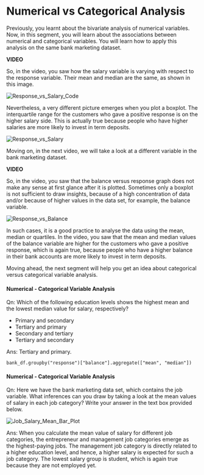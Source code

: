 ﻿# Numerical vs Categorical Analysis

Previously, you learnt about the bivariate analysis of numerical variables. Now, in this segment, you will learn about the associations between numerical and categorical variables. You will learn how to apply this analysis on the same bank marketing dataset.

**VIDEO**

So, in the video, you saw how the salary variable is varying with respect to the response variable. Their mean and median are the same, as shown in this image.

![Response_vs_Salary_Code](https://i.ibb.co/c3xR5Gb/Response-vs-Salary-Code.png)

Nevertheless, a very different picture emerges when you plot a boxplot. The interquartile range for the customers who gave a positive response is on the higher salary side. This is actually true because people who have higher salaries are more likely to invest in term deposits.

![Response_vs_Salary](https://i.ibb.co/f1D2NcQ/Response-vs-Salary.png)

Moving on, in the next video, we will take a look at a different variable in the bank marketing dataset.

**VIDEO**

So, in the video, you saw that the balance versus response graph does not make any sense at first glance after it is plotted. Sometimes only a boxplot is not sufficient to draw insights, because of a high concentration of data and/or because of higher values in the data set, for example, the balance variable.

![Response_vs_Balance](https://i.ibb.co/bFvykf2/Response-vs-Balance.png)

In such cases, it is a good practice to analyse the data using the mean, median or quartiles. In the video, you saw that the mean and median values of the balance variable are higher for the customers who gave a positive response, which is again true, because people who have a higher balance in their bank accounts are more likely to invest in term deposits.

Moving ahead, the next segment will help you get an idea about categorical versus categorical variable analysis.

#### Numerical - Categorical Variable Analysis

Qn: Which of the following education levels shows the highest mean and the lowest median value for salary, respectively?

- Primary and secondary
- Tertiary and primary
- Secondary and tertiary
- Tertiary and secondary

Ans: Tertiary and primary.

    bank_df.groupby("response")["balance"].aggregate(["mean", "median"])

#### Numerical - Categorical Variable Analysis

Qn: Here we have the bank marketing data set, which contains the job variable. What inferences can you draw by taking a look at the mean values of salary in each job category? Write your answer in the text box provided below.

![Job_Salary_Mean_Bar_Plot](https://i.ibb.co/YjrWQvb/Job-Salary-Mean-Bar-Plot.png)

Ans: When you calculate the mean value of salary for different job categories, the entrepreneur and management job categories emerge as the highest-paying jobs. The management job category is directly related to a higher education level, and hence, a higher salary is expected for such a job category. The lowest salary group is student, which is again true because they are not employed yet.
